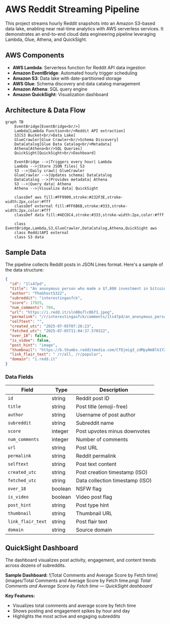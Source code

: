 # AWS Reddit Streaming Pipeline

This project streams hourly Reddit snapshots into an Amazon S3-based data lake, enabling near real-time analytics with AWS serverless services. It demonstrates an end-to-end cloud data engineering pipeline leveraging Lambda, Glue, Athena, and QuickSight.

## AWS Components

- **AWS Lambda**: Serverless function for Reddit API data ingestion
- **Amazon EventBridge**: Automated hourly trigger scheduling
- **Amazon S3**: Data lake with date-partitioned storage
- **AWS Glue**: Schema discovery and data catalog management
- **Amazon Athena**: SQL query engine
- **Amazon QuickSight**: Visualization dashboard

## Architecture & Data Flow

```mermaid
graph TB 
    EventBridge[EventBridge<br/>]
    Lambda[Lambda Function<br/>Reddit API extraction]
    S3[S3 Bucket<br/>Data Lake]
    GlueCrawler[Glue Crawler<br/>Schema Discovery]
    DataCatalog[Glue Data Catalog<br/>Metadata]
    Athena[Athena<br/>SQL Queries]
    QuickSight[QuickSight<br/>Dashboard]
    
    EventBridge -->|Triggers every hour| Lambda
    Lambda -->|Store JSON files| S3
    S3 -->|Daily crawl| GlueCrawler
    GlueCrawler -->|Updates schema| DataCatalog
    DataCatalog -->|Provides metadata| Athena
    S3 -->|Query data| Athena
    Athena -->|Visualize data| QuickSight
    
    classDef aws fill:#FF9900,stroke:#232F3E,stroke-width:2px,color:#fff
    classDef external fill:#FF6B6B,stroke:#333,stroke-width:2px,color:#fff
    classDef data fill:#4ECDC4,stroke:#333,stroke-width:2px,color:#fff
    
    class EventBridge,Lambda,S3,GlueCrawler,DataCatalog,Athena,QuickSight aws
    class RedditAPI external
    class S3 data
```

## Sample Data

The pipeline collects Reddit posts in JSON Lines format. Here's a sample of the data structure:

```json
{
  "id": "1ls47pd",
  "title": "An anonymous person who made a $7,800 investment in bitcoin in 2011 has just touched their wallet for the first time in 14 years… He's now worth $1.1 BILLION.",
  "author": "TheGhost5322",
  "subreddit": "interestingasfck",
  "score": 17925,
  "num_comments": 704,
  "url": "https://i.redd.it/sln00o7lc0bf1.jpeg",
  "permalink": "/r/interestingasfck/comments/1ls47pd/an_anonymous_person_who_made_a_7800_investment_in/",
  "selftext": "",
  "created_utc": "2025-07-05T07:26:23",
  "fetched_utc": "2025-07-05T11:04:37.570322",
  "over_18": false,
  "is_video": false,
  "post_hint": "image",
  "thumbnail": "https://b.thumbs.redditmedia.com/CfDjmig3_zdMpyNm8lk1YZMYF-ctB4cn6FSq8_h_7ac.jpg",
  "link_flair_text": " /r/all, /r/popular",
  "domain": "i.redd.it"
}
```

### Data Fields

| Field | Type | Description |
|-------|------|-------------|
| `id` | string | Reddit post ID |
| `title` | string | Post title (emoji-free) |
| `author` | string | Username of post author |
| `subreddit` | string | Subreddit name |
| `score` | integer | Post upvotes minus downvotes |
| `num_comments` | integer | Number of comments |
| `url` | string | Post URL |
| `permalink` | string | Reddit permalink |
| `selftext` | string | Post text content |
| `created_utc` | string | Post creation timestamp (ISO) |
| `fetched_utc` | string | Data collection timestamp (ISO) |
| `over_18` | boolean | NSFW flag |
| `is_video` | boolean | Video post flag |
| `post_hint` | string | Post type hint |
| `thumbnail` | string | Thumbnail URL |
| `link_flair_text` | string | Post flair text |
| `domain` | string | Source domain |

## QuickSight Dashboard
 The dashboard visualizes post activity, engagement, and content trends across dozens of subreddits.

**Sample Dashboard:**
![Total Comments and Average Score by Fetch time](images/Total Comments and Average Score by Fetch time.png)
*Total Comments and Average Score by Fetch time — QuickSight dashboard*

**Key Features:**
- Visualizes total comments and average score by fetch time
- Shows posting and engagement spikes by hour and day
- Highlights the most active and engaging subreddits